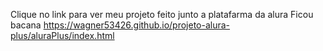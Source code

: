 Clique no link para ver meu projeto feito junto a platafarma da alura
Ficou bacana https://wagner53426.github.io/projeto-alura-plus/aluraPlus/index.html
